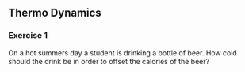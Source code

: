 ## Thermo Dynamics 

### Exercise 1

On a hot summers day a student is drinking a bottle of beer.  How cold should the drink be in order to offset the calories of the beer?
